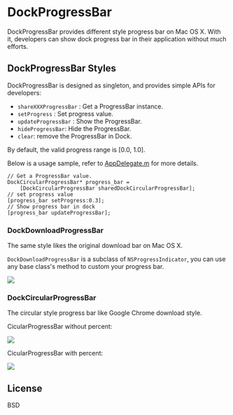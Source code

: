 # DockProgressBar

DockProgressBar provides different style progress bar on Mac OS X.
With it, developers can show dock progress bar in their application without much efforts.

## DockProgressBar Styles

DockProgressBar is designed as singleton, and provides simple APIs for developers: 

* `shareXXXProgressBar` : Get a ProgressBar instance.
* `setProgress` : Set progress value.
* `updateProgressBar` : Show the ProgressBar.
* `hideProgressBar`: Hide the ProgressBar.
* `clear`: remove the ProgressBar in Dock.

By default, the valid progress range is [0.0, 1.0].  


Below is a usage sample, refer to [AppDelegate.m](https://github.com/hokein/DockProgressBar/blob/master/DockProgressBar/AppDelegate.m)
for more details.

```
// Get a ProgressBar value.
DockCircularProgressBar* progress_bar =
    [DockCircularProgressBar sharedDockCircularProgressBar];
// set progress value
[progress_bar setProgress:0.3];
// Show progress bar in dock
[progress_bar updateProgressBar];
```

### DockDownloadProgressBar

The same style likes the original download bar on Mac OS X.

`DockDownloadProgressBar` is a subclass of `NSProgressIndicator`,
you can use any base class's method to custom your progress bar.

![]( https://github.com/hokein/DockProgressBar/blob/master/images/download_progress_bar.png)

### DockCircularProgressBar

The circular style progress bar like Google Chrome download style.


CicularProgressBar without percent:

![]( https://github.com/hokein/DockProgressBar/blob/master/images/circular_progress_bar.png)


CicularProgressBar with percent:

![]( https://github.com/hokein/DockProgressBar/blob/master/images/circular_progress_bar_with_percent.png)

## License

BSD
